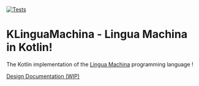 [![Tests](https://github.com/Lingua-Machina/KLinguaMachina/actions/workflows/test.yml/badge.svg)](https://github.com/Lingua-Machina/KLinguaMachina/actions/workflows/test.yml)

# KLinguaMachina - Lingua Machina in Kotlin!

The Kotlin implementation of the [Lingua Machina](https://github.com/Lingua-Machina/LinguaMachina) programming language !

[Design Documentation (WIP)](docs/design.md)
